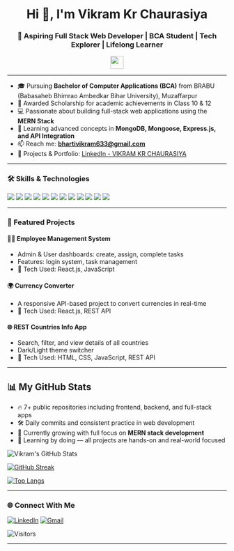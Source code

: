 <h1 align="center">Hi 👋, I'm Vikram Kr Chaurasiya</h1>
<h3 align="center">🚀 Aspiring Full Stack Web Developer | BCA Student | Tech Explorer | Lifelong Learner</h3>

<p align="center">
  <img src="https://media.giphy.com/media/hvRJCLFzcasrR4ia7z/giphy.gif" width="30px"/>
</p>

---

- 🎓 Pursuing **Bachelor of Computer Applications (BCA)** from BRABU (Babasaheb Bhimrao Ambedkar Bihar University), Muzaffarpur
- 🏅 Awarded Scholarship for academic achievements in Class 10 & 12
- 💻 Passionate about building full-stack web applications using the **MERN Stack**
- 🌱 Learning advanced concepts in **MongoDB, Mongoose, Express.js, and API Integration**
- 📫 Reach me: **bhartivikram633@gmail.com**
- 🔗 Projects & Portfolio: [LinkedIn - VIKRAM KR CHAURASIYA](https://www.linkedin.com/in/vikram-kr-chaurasiya-608901235?utm_source=share&utm_campaign=share_via&utm_content=profile&utm_medium=android_app)

---

### 🛠️ Skills & Technologies

<p align="left">
  <img src="https://img.shields.io/badge/Java-ED8B00?style=for-the-badge&logo=java&logoColor=white"/>
  <img src="https://img.shields.io/badge/JavaScript-F7DF1E?style=for-the-badge&logo=javascript&logoColor=black"/>
  <img src="https://img.shields.io/badge/React.js-61DAFB?style=for-the-badge&logo=react&logoColor=black"/>
  <img src="https://img.shields.io/badge/Tailwind_CSS-38B2AC?style=for-the-badge&logo=tailwind-css&logoColor=white"/>
  <img src="https://img.shields.io/badge/HTML5-E34F26?style=for-the-badge&logo=html5&logoColor=white"/>
  <img src="https://img.shields.io/badge/CSS3-1572B6?style=for-the-badge&logo=css3&logoColor=white"/>
  <img src="https://img.shields.io/badge/MongoDB-4EA94B?style=for-the-badge&logo=mongodb&logoColor=white"/>
  <img src="https://img.shields.io/badge/Mongoose-880000?style=for-the-badge&logo=mongoose&logoColor=white"/>
  <img src="https://img.shields.io/badge/Express.js-000000?style=for-the-badge&logo=express&logoColor=white"/>
  <img src="https://img.shields.io/badge/Git-F05032?style=for-the-badge&logo=git&logoColor=white"/>
  <img src="https://img.shields.io/badge/GitHub-181717?style=for-the-badge&logo=github&logoColor=white"/>
  <img src="https://img.shields.io/badge/SQL-336791?style=for-the-badge&logo=mysql&logoColor=white"/>
</p>

---

### 📂 Featured Projects

#### 👨‍💼 Employee Management System
- Admin & User dashboards: create, assign, complete tasks
- Features: login system, task management
- 🧰 Tech Used: React.js, JavaScript

#### 🌍 Currency Converter
- A responsive API-based project to convert currencies in real-time
- 🧰 Tech Used: React.js, REST API

#### 🌐 REST Countries Info App
- Search, filter, and view details of all countries
- Dark/Light theme switcher
- 🧰 Tech Used: HTML, CSS, JavaScript, REST API

---

## 📊 My GitHub Stats

- 🔥 7+ public repositories including frontend, backend, and full-stack apps
- 🛠️ Daily commits and consistent practice in web development
- 🌱 Currently growing with full focus on **MERN stack development**
- 🧠 Learning by doing — all projects are hands-on and real-world focused

![Vikram's GitHub Stats](https://github-readme-stats.vercel.app/api?username=vikramChaurasiya&show_icons=true&theme=radical)

[![GitHub Streak](https://streak-stats.demolab.com?user=vikramChaurasiya&theme=dark)](https://git.io/streak-stats)

[![Top Langs](https://github-readme-stats.vercel.app/api/top-langs/?username=vikramChaurasiya&layout=compact)](https://github.com/anuraghazra/github-readme-stats)


---

### 🌐 Connect With Me

[![LinkedIn](https://img.shields.io/badge/LinkedIn-blue?style=for-the-badge&logo=linkedin)](https://www.linkedin.com/in/vikram-kr-chaurasiya-608901235?utm_source=share&utm_campaign=share_via&utm_content=profile&utm_medium=android_app)
[![Gmail](https://img.shields.io/badge/Gmail-D14836?style=for-the-badge&logo=gmail&logoColor=white)](mailto:bhartivikram633@gmail.com)

![Visitors](https://komarev.com/ghpvc/?username=vikramChaurasiya&style=flat-square&color=blue)

---
